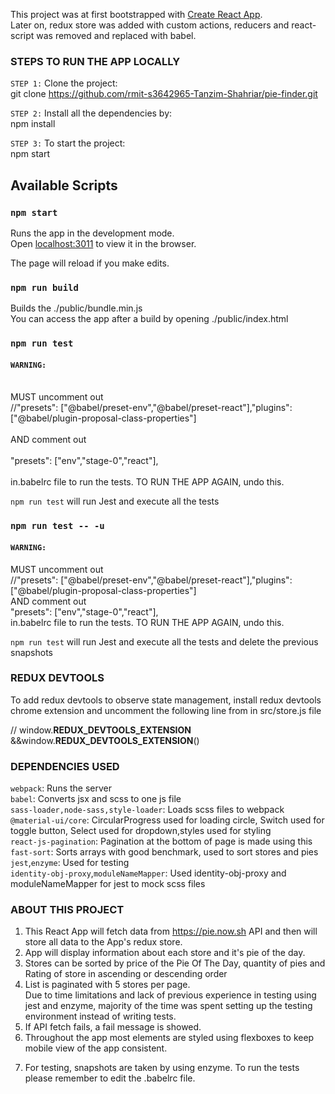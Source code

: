 This project was at first bootstrapped with [Create React App](https://github.com/facebook/create-react-app).<br>
Later on, redux store was added with custom actions, reducers and react-script was removed and replaced with babel.

### STEPS TO RUN THE APP LOCALLY

`STEP 1:`
Clone the project:<br>
git clone https://github.com/rmit-s3642965-Tanzim-Shahriar/pie-finder.git

`STEP 2:`
Install all the dependencies by:<br>
npm install

`STEP 3:`
To start the project:<br>
npm start



## Available Scripts

### `npm start`

Runs the app in the development mode.<br>
Open [localhost:3011](http://localhost:3011) to view it in the browser.

The page will reload if you make edits.<br>

### `npm run build`

Builds the ./public/bundle.min.js<br>
You can access the app after a build by opening ./public/index.html


### `npm run test`

#### `WARNING:` <br>
<br>
MUST uncomment out <br>
//"presets": ["@babel/preset-env","@babel/preset-react"],"plugins": ["@babel/plugin-proposal-class-properties"] <br>
<br>AND comment out <br><br>
"presets": ["env","stage-0","react"],<br><br>
in.babelrc file
to run the tests. TO RUN THE APP AGAIN, undo this.

`npm run test` will run Jest and execute all the tests<br>

### `npm run test -- -u`

#### `WARNING:` <br>
MUST uncomment out <br>
//"presets": ["@babel/preset-env","@babel/preset-react"],"plugins": ["@babel/plugin-proposal-class-properties"] <br>
AND comment out <br>
"presets": ["env","stage-0","react"],<br>
in.babelrc file
to run the tests. TO RUN THE APP AGAIN, undo this.

`npm run test` will run Jest and execute all the tests and delete the previous snapshots


### REDUX DEVTOOLS
To add redux devtools to observe state management, install redux devtools chrome extension and uncomment the following line from in src/store.js file

// window.__REDUX_DEVTOOLS_EXTENSION__ &&window.__REDUX_DEVTOOLS_EXTENSION__()




### DEPENDENCIES USED

`webpack`: Runs the server<br>
`babel`: Converts jsx and scss to one js file<br>
`sass-loader,node-sass,style-loader`: Loads scss files to webpack<br>
`@material-ui/core`: CircularProgress used for loading circle, Switch used for toggle button, Select used for dropdown,styles used for styling<br>
`react-js-pagination`: Pagination at the bottom of page is made using this<br>
`fast-sort`: Sorts arrays with good benchmark, used to sort stores and pies<br>
`jest`,`enzyme`: Used for testing<br>
`identity-obj-proxy`,`moduleNameMapper`: Used identity-obj-proxy and moduleNameMapper for jest to mock scss files<br>

### ABOUT THIS PROJECT
1. This React App will fetch data from  ​https://pie.now.sh​ 
API and then will store all data to the App's redux store.<br> 
2. App will display information about each store and it's pie of the day.<br>
3. Stores can be sorted by price of the Pie Of The Day, quantity of pies and Rating of store in ascending or descending order<br>
4. List is paginated with 5 stores per page.<br>
Due to time limitations and lack of previous experience in testing using jest and enzyme, majority of the time was spent setting up the testing environment instead of writing tests.<br>
5. If API fetch fails, a fail message is showed.<br>
6. Throughout the app most elements are styled using flexboxes to keep mobile view of the app consistent.<p>
7. For testing, snapshots are taken by using enzyme. To run the tests please remember to edit the .babelrc file.<br>

